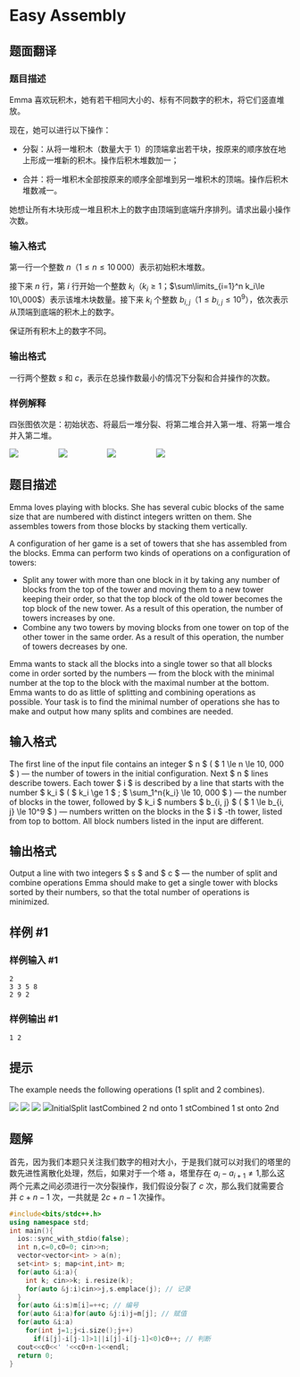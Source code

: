 # Easy Assembly

## 题面翻译

### 题目描述

Emma 喜欢玩积木，她有若干相同大小的、标有不同数字的积木，将它们竖直堆放。

现在，她可以进行以下操作：

- 分裂：从将一堆积木（数量大于 $1$）的顶端拿出若干块，按原来的顺序放在地上形成一堆新的积木。操作后积木堆数加一；

- 合并：将一堆积木全部按原来的顺序全部堆到另一堆积木的顶端。操作后积木堆数减一。

她想让所有木块形成一堆且积木上的数字由顶端到底端升序排列。请求出最小操作次数。

### 输入格式

第一行一个整数 $n$（$1\le n\le 10\,000$）表示初始积木堆数。

接下来 $n$ 行，第 $i$ 行开始一个整数 $k_i$（$k_i\ge 1$；$\sum\limits_{i=1}^n k_i\le 10\,000$）表示该堆木块数量。接下来 $k_i$ 个整数 $b_{i,j}$（$1\le b_{i,j}\le 10^9$），依次表示从顶端到底端的积木上的数字。

保证所有积木上的数字不同。

### 输出格式

一行两个整数 $s$ 和 $c$，表示在总操作数最小的情况下分裂和合并操作的次数。

### 样例解释

四张图依次是：初始状态、将最后一堆分裂、将第二堆合并入第一堆、将第一堆合并入第二堆。

![](https://cdn.luogu.com.cn/upload/vjudge_pic/CF1773E/cb220fbe8fd5a228c5c21c989706c90547f1579c.png) $\qquad\qquad$ ![](https://cdn.luogu.com.cn/upload/vjudge_pic/CF1773E/3de66ba621d6019801a98f584dbabf1895c3fe49.png) $\qquad\qquad$ ![](https://cdn.luogu.com.cn/upload/vjudge_pic/CF1773E/97be0dbdbca0329fbb6578d639115dfa0e5cb4a8.png) $\qquad\qquad$ ![](https://cdn.luogu.com.cn/upload/vjudge_pic/CF1773E/254fe6b8fe2b5e78600f45ccede2be36ce9161ad.png)

## 题目描述

Emma loves playing with blocks. She has several cubic blocks of the same size that are numbered with distinct integers written on them. She assembles towers from those blocks by stacking them vertically.

A configuration of her game is a set of towers that she has assembled from the blocks. Emma can perform two kinds of operations on a configuration of towers:

- Split any tower with more than one block in it by taking any number of blocks from the top of the tower and moving them to a new tower keeping their order, so that the top block of the old tower becomes the top block of the new tower. As a result of this operation, the number of towers increases by one.
- Combine any two towers by moving blocks from one tower on top of the other tower in the same order. As a result of this operation, the number of towers decreases by one.

Emma wants to stack all the blocks into a single tower so that all blocks come in order sorted by the numbers — from the block with the minimal number at the top to the block with the maximal number at the bottom. Emma wants to do as little of splitting and combining operations as possible. Your task is to find the minimal number of operations she has to make and output how many splits and combines are needed.

## 输入格式

The first line of the input file contains an integer $ n $ ( $ 1 \le n \le 10\, 000 $ ) — the number of towers in the initial configuration. Next $ n $ lines describe towers. Each tower $ i $ is described by a line that starts with the number $ k_i $ ( $ k_i \ge 1 $ ; $ \sum_1^n{k_i} \le 10\, 000 $ ) — the number of blocks in the tower, followed by $ k_i $ numbers $ b_{i, j} $ ( $ 1 \le b_{i, j} \le 10^9 $ ) — numbers written on the blocks in the $ i $ -th tower, listed from top to bottom. All block numbers listed in the input are different.

## 输出格式

Output a line with two integers $ s $ and $ c $ — the number of split and combine operations Emma should make to get a single tower with blocks sorted by their numbers, so that the total number of operations is minimized.

## 样例 #1

### 样例输入 #1

```
2
3 3 5 8
2 9 2
```

### 样例输出 #1

```
1 2
```

## 提示

The example needs the following operations (1 split and 2 combines).

![](https://cdn.luogu.com.cn/upload/vjudge_pic/CF1773E/cb220fbe8fd5a228c5c21c989706c90547f1579c.png) ![](https://cdn.luogu.com.cn/upload/vjudge_pic/CF1773E/3de66ba621d6019801a98f584dbabf1895c3fe49.png) ![](https://cdn.luogu.com.cn/upload/vjudge_pic/CF1773E/97be0dbdbca0329fbb6578d639115dfa0e5cb4a8.png) ![](https://cdn.luogu.com.cn/upload/vjudge_pic/CF1773E/254fe6b8fe2b5e78600f45ccede2be36ce9161ad.png)InitialSplit lastCombined 2 nd onto 1 stCombined 1 st onto 2nd

## 题解
首先，因为我们本题只关注我们数字的相对大小，于是我们就可以对我们的塔里的数先进性离散化处理，然后，如果对于一个塔 a，塔里存在 $a_{i}-a_{i+1}\neq 1$,那么这两个元素之间必须进行一次分裂操作，我们假设分裂了 $c$ 次，那么我们就需要合并 $c+n-1$ 次，一共就是 $2c+n-1$ 次操作。

```cpp
#include<bits/stdc++.h>
using namespace std;
int main(){
  ios::sync_with_stdio(false);
  int n,c=0,c0=0; cin>>n;
  vector<vector<int> > a(n);
  set<int> s; map<int,int> m;
  for(auto &i:a){
    int k; cin>>k; i.resize(k);
    for(auto &j:i)cin>>j,s.emplace(j); // 记录
  }
  for(auto &i:s)m[i]=++c; // 编号
  for(auto &i:a)for(auto &j:i)j=m[j]; // 赋值
  for(auto &i:a)
    for(int j=1;j<i.size();j++)
      if(i[j]-i[j-1]>1||i[j]-i[j-1]<0)c0++; // 判断
  cout<<c0<<' '<<c0+n-1<<endl;
  return 0;
}
```